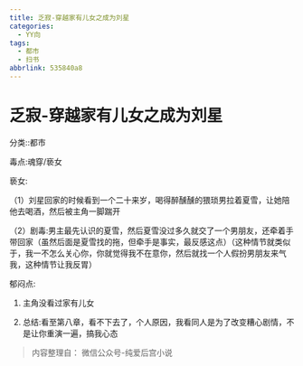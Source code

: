 ```yaml
---
title: 乏寂-穿越家有儿女之成为刘星
categories:
  - YY向
tags:
  - 都市
  - 扫书
abbrlink: 535840a8
---
```

# 乏寂-穿越家有儿女之成为刘星
分类::都市

毒点:魂穿/亵女

亵女:

（1）刘星回家的时候看到一个二十来岁，喝得醉醺醺的猥琐男拉着夏雪，让她陪他去喝酒，然后被主角一脚踹开

（2）剧毒:男主最先认识的夏雪，然后夏雪没过多久就交了一个男朋友，还牵着手带回家（虽然后面是夏雪找的拖，但牵手是事实，最反感这点）（这种情节就类似于，我一不怎么关心你，你就觉得我不在意你，然后就找一个人假扮男朋友来气我，这种情节让我反胃）

郁闷点:

1.  主角没看过家有儿女

2.  总结:看至第八章，看不下去了，个人原因，我看同人是为了改变糟心剧情，不是让你重演一遍，搞我心态


> 内容整理自： 微信公众号-纯爱后宫小说